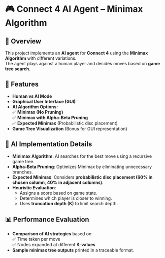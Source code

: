 # 🎮 Connect 4 AI Agent – Minimax Algorithm

## 📌 Overview
This project implements an **AI agent** for **Connect 4** using the **Minimax Algorithm** with different variations.  
The agent plays against a human player and decides moves based on **game tree search**.  

## 🎯 Features
- **Human vs AI Mode**  
- **Graphical User Interface (GUI)**  
- **AI Algorithm Options:**  
  ✅ **Minimax (No Pruning)**  
  ✅ **Minimax with Alpha-Beta Pruning**  
  ✅ **Expected Minimax** (Probabilistic disc placement)  
- **Game Tree Visualization** (Bonus for GUI representation)  

## 🧠 AI Implementation Details
- **Minimax Algorithm**: AI searches for the best move using a recursive game tree.  
- **Alpha-Beta Pruning**: Optimizes Minimax by eliminating unnecessary branches.  
- **Expected Minimax**: Considers **probabilistic disc placement (60% in chosen column, 40% in adjacent columns)**.  
- **Heuristic Evaluation**:  
  - Assigns a score based on game state.  
  - Determines which player is closer to winning.  
  - Uses **truncation depth (K)** to limit search depth.  

## 📊 Performance Evaluation
- **Comparison of AI strategies** based on:  
  ✅ Time taken per move  
  ✅ Nodes expanded at different **K-values**  
- **Sample minimax tree outputs** printed in a traceable format.  

